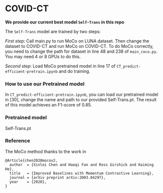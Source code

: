 # COVID-CT


**We provide our current best model `Self-Trans` in this repo**

The `Self-Trans` model are trained by two steps:

*First step*: Call main.py to run MoCo on LUNA dataset. Then change the dataset to COVID-CT and run MoCo on COVID-CT. To do MoCo correctly, you need to change the path for dataset in line 48 and 238 of `main_coco.py`. You may need 4 or 8 GPUs to do this.

*Second step*: Load MoCo pretrained model in line 17 of `CT_predict-efficient-pretrain.ipynb` and do training.
 

### How to use our Pretrained model
In `CT_predict-efficient-pretrain.ipynb`, you can load our pretrained model in [30], change the name and path to our provided Self-Trans.pt. The result of this model achieves an F1-score of 0.85.


### Pretrained model
Self-Trans.pt


### Reference 
The MoCo method thanks to the work in 

    @Article{chen2020mocov2,
      author  = {Xinlei Chen and Haoqi Fan and Ross Girshick and Kaiming He},
      title   = {Improved Baselines with Momentum Contrastive Learning},
      journal = {arXiv preprint arXiv:2003.04297},
      year    = {2020},
    }


 


